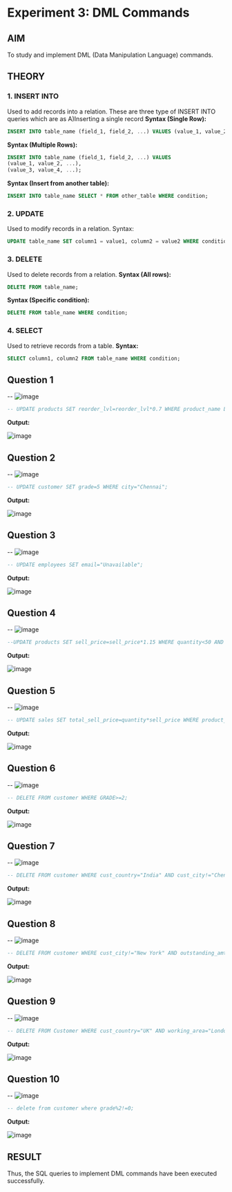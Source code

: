 # Experiment 3: DML Commands

## AIM
To study and implement DML (Data Manipulation Language) commands.

## THEORY

### 1. INSERT INTO
Used to add records into a relation.
These are three type of INSERT INTO queries which are as
A)Inserting a single record
**Syntax (Single Row):**
```sql
INSERT INTO table_name (field_1, field_2, ...) VALUES (value_1, value_2, ...);
```
**Syntax (Multiple Rows):**
```sql
INSERT INTO table_name (field_1, field_2, ...) VALUES
(value_1, value_2, ...),
(value_3, value_4, ...);
```
**Syntax (Insert from another table):**
```sql
INSERT INTO table_name SELECT * FROM other_table WHERE condition;
```
### 2. UPDATE
Used to modify records in a relation.
Syntax:
```sql
UPDATE table_name SET column1 = value1, column2 = value2 WHERE condition;
```
### 3. DELETE
Used to delete records from a relation.
**Syntax (All rows):**
```sql
DELETE FROM table_name;
```
**Syntax (Specific condition):**
```sql
DELETE FROM table_name WHERE condition;
```
### 4. SELECT
Used to retrieve records from a table.
**Syntax:**
```sql
SELECT column1, column2 FROM table_name WHERE condition;
```
**Question 1**
--
-- ![image](https://github.com/user-attachments/assets/9958cd61-4ea8-48d2-bc93-7d42675d5292)


```sql
-- UPDATE products SET reorder_lvl=reorder_lvl*0.7 WHERE product_name LIKE "%cream%" AND quantity>reorder_lvl;
```

**Output:**

![image](https://github.com/user-attachments/assets/609b7094-0f70-4260-acde-53e65bfdccef)


**Question 2**
---
-- ![image](https://github.com/user-attachments/assets/d7eef7a8-d94f-4322-9746-f3c6db6791af)


```sql
-- UPDATE customer SET grade=5 WHERE city="Chennai";
```

**Output:**

![image](https://github.com/user-attachments/assets/7ce7d6e1-c73f-46b4-ad95-d5c375b7e0ae)


**Question 3**
---
-- ![image](https://github.com/user-attachments/assets/9b50723c-b554-4cbe-a5e1-82c80105726d)


```sql
-- UPDATE employees SET email="Unavailable";
```

**Output:**

![image](https://github.com/user-attachments/assets/a62e7c85-0913-46dc-8ea4-9d873b9f3043)


**Question 4**
---
-- ![image](https://github.com/user-attachments/assets/b360c473-1786-47dc-a6fe-6685b7b9bbfd)


```sql
--UPDATE products SET sell_price=sell_price*1.15 WHERE quantity<50 AND supplier_id=10;
```

**Output:**

![image](https://github.com/user-attachments/assets/aa42a198-f13e-472b-952e-59123a4d56c0)


**Question 5**
---
-- ![image](https://github.com/user-attachments/assets/e253473c-7dab-439c-a701-f307801fc665)

```sql
-- UPDATE sales SET total_sell_price=quantity*sell_price WHERE product_id=10;
```

**Output:**

![image](https://github.com/user-attachments/assets/30711432-8730-44f0-9aa0-3a6b2cdd633d)

**Question 6**
---
-- ![image](https://github.com/user-attachments/assets/aaf9581a-52ff-4f8f-ae27-37616af0b20d)


```sql
-- DELETE FROM customer WHERE GRADE>=2;
```

**Output:**

![image](https://github.com/user-attachments/assets/8d8cc402-d338-4a2d-ade6-41cde38f58c8)


**Question 7**
---
-- ![image](https://github.com/user-attachments/assets/2b2c11be-11df-4608-99e2-2dc638037d84)


```sql
-- DELETE FROM customer WHERE cust_country="India" AND cust_city!="Chennai";
```

**Output:**

![image](https://github.com/user-attachments/assets/543bf1b8-628d-4785-a036-bc8cd418d799)


**Question 8**
---
-- ![image](https://github.com/user-attachments/assets/524fdad2-98c7-4564-9c4f-e07753192e7a)

```sql
-- DELETE FROM customer WHERE cust_city!="New York" AND outstanding_amt>5000;
```

**Output:**

![image](https://github.com/user-attachments/assets/60add631-de79-4cd7-9b76-013f557c3ccc)


**Question 9**
---
-- ![image](https://github.com/user-attachments/assets/a62be8f2-1826-4d54-8cef-8c278791c3e9)


```sql
-- DELETE FROM Customer WHERE cust_country="UK" AND working_area="London" AND grade<3;
```

**Output:**

![image](https://github.com/user-attachments/assets/a8a9b1af-e7f6-422d-86c0-e2d9aec2513f)

**Question 10**
---
-- ![image](https://github.com/user-attachments/assets/9954e74b-b9c0-4287-9087-21deaf7bb685)


```sql
-- delete from customer where grade%2!=0;
```

**Output:**

![image](https://github.com/user-attachments/assets/e31f1798-f827-450a-a552-a866d89fb943)


## RESULT
Thus, the SQL queries to implement DML commands have been executed successfully.
